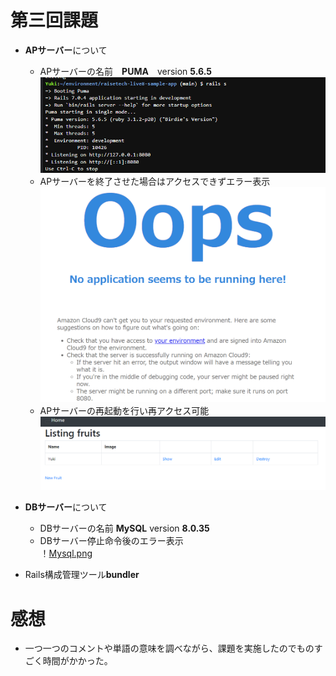 # 第三回課題
* **APサーバー**について  
  * APサーバーの名前　**PUMA**　version **5.6.5**  
![puma.png](IMG/puma.png)
  * APサーバーを終了させた場合はアクセスできずエラー表示　
![ctrl+c.png](IMG/ctrl+c.png)
  * APサーバーの再起動を行い再アクセス可能
![app.png](IMG/app.png)

* **DBサーバー**について
  * DBサーバーの名前 **MySQL** version **8.0.35**
  * DBサーバー停止命令後のエラー表示  
！[Mysql.png](IMG/Mysql.png)
* Rails構成管理ツール**bundler**

# 感想
- 一つ一つのコメントや単語の意味を調べながら、課題を実施したのでものすごく時間がかかった。  